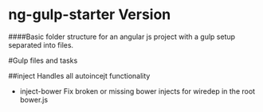 # ng-gulp-starter Version
####Basic folder structure for an angular js project with a gulp setup separated into files.

#Gulp files and tasks

##inject
Handles all autoincejt functionality

- inject-bower
  Fix broken or missing  bower injects for wiredep in the root bower.js


